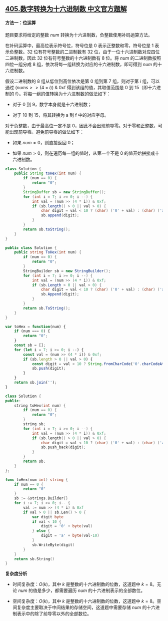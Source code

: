 ## [405.数字转换为十六进制数 中文官方题解](https://leetcode.cn/problems/convert-a-number-to-hexadecimal/solutions/100000/shu-zi-zhuan-huan-wei-shi-liu-jin-zhi-sh-2srt)
#### 方法一：位运算

题目要求将给定的整数 $\textit{num}$ 转换为十六进制数，负整数使用补码运算方法。

在补码运算中，最高位表示符号位，符号位是 $0$ 表示正整数和零，符号位是 $1$ 表示负整数。$32$ 位有符号整数的二进制数有 $32$ 位，由于一位十六进制数对应四位二进制数，因此 $32$ 位有符号整数的十六进制数有 $8$ 位。将 $\textit{num}$ 的二进制数按照四位一组分成 $8$ 组，依次将每一组转换为对应的十六进制数，即可得到 $\textit{num}$ 的十六进制数。

假设二进制数的 $8$ 组从低位到高位依次是第 $0$ 组到第 $7$ 组，则对于第 $i$ 组，可以通过 $(\textit{nums} >> (4 \times i))~\&~\text{0xf}$ 得到该组的值，其取值范围是 $0$ 到 $15$（即十六进制的 $\text{f}$）。将每一组的值转换为十六进制数的做法如下：

- 对于 $0$ 到 $9$，数字本身就是十六进制数；

- 对于 $10$ 到 $15$，将其转换为 $\text{a}$ 到 $\text{f}$ 中的对应字母。

对于负整数，由于最高位一定不是 $0$，因此不会出现前导零。对于零和正整数，可能出现前导零。避免前导零的做法如下：

- 如果 $\textit{num}=0$，则直接返回 $0$；

- 如果 $\textit{num}>0$，则在遍历每一组的值时，从第一个不是 $0$ 的值开始拼接成十六进制数。

```Java [sol1-Java]
class Solution {
    public String toHex(int num) {
        if (num == 0) {
            return "0";
        }
        StringBuffer sb = new StringBuffer();
        for (int i = 7; i >= 0; i --) {
            int val = (num >> (4 * i)) & 0xf;
            if (sb.length() > 0 || val > 0) {
                char digit = val < 10 ? (char) ('0' + val) : (char) ('a' + val - 10);
                sb.append(digit);
            }
        }
        return sb.toString();
    }
}
```

```C# [sol1-C#]
public class Solution {
    public string ToHex(int num) {
        if (num == 0) {
            return "0";
        }
        StringBuilder sb = new StringBuilder();
        for (int i = 7; i >= 0; i --) {
            int val = (num >> (4 * i)) & 0xf;
            if (sb.Length > 0 || val > 0) {
                char digit = val < 10 ? (char) ('0' + val) : (char) ('a' + val - 10);
                sb.Append(digit);
            }
        }
        return sb.ToString();
    }
}
```

```JavaScript [sol1-JavaScript]
var toHex = function(num) {
    if (num === 0) {
        return "0";
    }
    const sb = [];
    for (let i = 7; i >= 0; i --) {
        const val = (num >> (4 * i)) & 0xf;
        if (sb.length > 0 || val > 0) {
            const digit = val < 10 ? String.fromCharCode('0'.charCodeAt() + val) : String.fromCharCode('a'.charCodeAt() + val - 10);
            sb.push(digit);
        }
    }
    return sb.join('');
}
```

```C++ [sol1-C++]
class Solution {
public:
    string toHex(int num) {
        if (num == 0) {
            return "0";
        }
        string sb;
        for (int i = 7; i >= 0; i --) {
            int val = (num >> (4 * i)) & 0xf;
            if (sb.length() > 0 || val > 0) {
                char digit = val < 10 ? (char) ('0' + val) : (char) ('a' + val - 10);
                sb.push_back(digit);
            }
        }
        return sb;
    }
};
```

```go [sol1-Golang]
func toHex(num int) string {
    if num == 0 {
        return "0"
    }
    sb := &strings.Builder{}
    for i := 7; i >= 0; i-- {
        val := num >> (4 * i) & 0xf
        if val > 0 || sb.Len() > 0 {
            var digit byte
            if val < 10 {
                digit = '0' + byte(val)
            } else {
                digit = 'a' + byte(val-10)
            }
            sb.WriteByte(digit)
        }
    }
    return sb.String()
}
```

**复杂度分析**

- 时间复杂度：$O(k)$，其中 $k$ 是整数的十六进制数的位数，这道题中 $k=8$。无论 $\textit{num}$ 的值是多少，都需要遍历 $\textit{num}$ 的十六进制表示的全部数位。

- 空间复杂度：$O(k)$，其中 $k$ 是整数的十六进制数的位数，这道题中 $k=8$。空间复杂度主要取决于中间结果的存储空间，这道题中需要存储 $\textit{num}$ 的十六进制表示中的除了前导零以外的全部数位。
